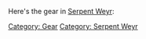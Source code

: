 Here's the gear in [Serpent Weyr](:Category:_Serpent_Weyr "wikilink"):

[Category: Gear](Category:_Gear "wikilink") [Category: Serpent
Weyr](Category:_Serpent_Weyr "wikilink")
